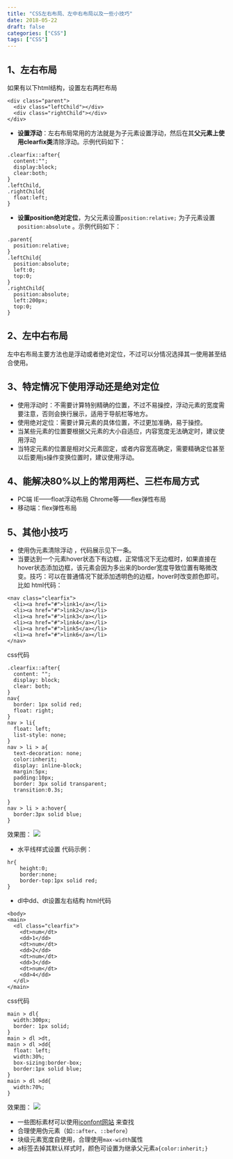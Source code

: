 ```yaml
---
title: "CSS左右布局、左中右布局以及一些小技巧"
date: 2018-05-22
draft: false
categories: ["CSS"] 
tags: ["CSS"]
---
```


## 1、左右布局

如果有以下html结构，设置左右两栏布局
```
<div class="parent">
  <div class="leftChild"></div>
  <div class="rightChild"></div>
</div>
```

- **设置浮动**：左右布局常用的方法就是为子元素设置浮动，然后在其**父元素上使用clearfix类**清除浮动。示例代码如下：
```
.clearfix::after{
  content:"";
  display:block;
  clear:both;
}
.leftChild,
.rightChild{
  float:left;
}
```
- **设置position绝对定位**，为父元素设置`position:relative;` 为子元素设置`position:absolute` 。示例代码如下：
```
.parent{
  position:relative;
}
.leftChild{
  position:absolute;
  left:0;
  top:0;
}
.rightChild{
  position:absolute;
  left:200px;
  top:0;
}
```

## 2、左中右布局

左中右布局主要方法也是浮动或者绝对定位，不过可以分情况选择其一使用甚至结合使用。


## 3、特定情况下使用浮动还是绝对定位

- 使用浮动时：不需要计算特别精确的位置，不过不易操控，浮动元素的宽度需要注意，否则会换行展示，适用于导航栏等地方。
- 使用绝对定位：需要计算元素的具体位置，不过更加准确，易于操控。
- 当某些元素的位置要根据父元素的大小自适应，内容宽度无法确定时，建议使用浮动
- 当特定元素的位置是相对父元素固定，或者内容宽高确定，需要精确定位甚至以后要用js操作变换位置时，建议使用浮动。

## 4、能解决80%以上的常用两栏、三栏布局方式
- PC端
IE——float浮动布局
Chrome等——flex弹性布局
- 移动端：flex弹性布局


## 5、其他小技巧

- 使用伪元素清除浮动 ，代码展示见下一条。
- 当要达到一个元素hover状态下有边框，正常情况下无边框时，如果直接在hover状态添加边框，该元素会因为多出来的border宽度导致位置有略微改变。技巧：可以在普通情况下就添加透明色的边框，hover时改变颜色即可。比如
html代码：
```
<nav class="clearfix">
  <li><a href="#">link1</a></li>
  <li><a href="#">link2</a></li>
  <li><a href="#">link3</a></li>
  <li><a href="#">link4</a></li>
  <li><a href="#">link5</a></li>
  <li><a href="#">link6</a></li>
</nav>
```
css代码
```
.clearfix::after{
  content: "";
  display: block;
  clear: both;
}
nav{
  border: 1px solid red;
  float: right;
}
nav > li{
  float: left;
  list-style: none;
}
nav > li > a{
  text-decoration: none;
  color:inherit;
  display: inline-block;
  margin:5px;
  padding:10px;
  border: 3px solid transparent;
  transition:0.3s;
  
}
nav > li > a:hover{
  border:3px solid blue;
}
```
效果图：
![](https://upload-images.jianshu.io/upload_images/11827773-53efec9a52663679.png?imageMogr2/auto-orient/strip%7CimageView2/2/w/1240)

- 水平线样式设置
代码示例：
```
hr{
	height:0;
	border:none;
	border-top:1px solid red;
}
```
- dl中dd、dt设置左右结构
html代码
```
<body>
<main>
  <dl class="clearfix">
    <dt>num</dt>
    <dd>1</dd>
    <dt>num</dt>
    <dd>2</dd>
    <dt>num</dt>
    <dd>3</dd>
    <dt>num</dt>
    <dd>4</dd>
  </dl>
</main>
```
css代码
```
main > dl{
  width:300px;
  border: 1px solid;
}
main > dl >dt,
main > dl >dd{
  float: left;
  width:30%;
  box-sizing:border-box;
  border:1px solid blue;
}
main > dl >dd{
  width:70%;
}
```
效果图：
![](https://upload-images.jianshu.io/upload_images/11827773-37447044abd6081c.png?imageMogr2/auto-orient/strip%7CimageView2/2/w/1240)

- 一些图标素材可以使用[iconfont网站](http://www.iconfont.cn/) 来查找
- 合理使用伪元素（如`::after`、`::before`）
- 块级元素宽度自使用，合理使用`max-width`属性
- a标签去掉其默认样式时，颜色可设置为继承父元素`a{color:inherit;}`

